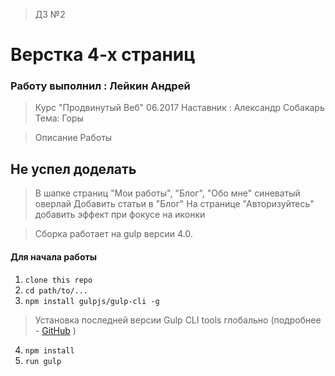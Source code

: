> ДЗ №2

# Верстка 4-х страниц


### Работу выполнил : Лейкин Андрей

>Курс "Продвинутый Веб" 06.2017
>Наставник : Александр Собакарь
>Тема: Горы

>Описание Работы

## Не успел доделать
>В шапке страниц "Мои работы", "Блог", "Обо мне" синеватый оверлай
>Добавить статьи в "Блог"
>На странице "Авторизуйтесь" добавить эффект при фокусе на иконки

> Сборка работает на gulp версии 4.0. 
#### Для начала работы

1. ```clone this repo```
2. ```cd path/to/...```
3. ```npm install gulpjs/gulp-cli -g```  
> Установка последней версии Gulp CLI tools глобально (подробнее - [GitHub](https://github.com/gulpjs/gulp/blob/4.0/docs/getting-started.md) )

4. ```npm install```
6. ```run gulp``` 

